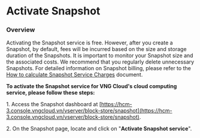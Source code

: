 # Activate Snapshot

### &#x20;**Overview**

Activating the Snapshot service is free. However, after you create a Snapshot, by default, fees will be incurred based on the size and storage duration of the Snapshots. It is important to monitor your Snapshot size and the associated costs. We recommend that you regularly delete unnecessary Snapshots. For detailed information on Snapshot billing, please refer to the[ How to calculate Snapshot Service Charges](how-to-calculate-a-snapshot-service-charges.md) document.

**To activate the Snapshot service for VNG Cloud's cloud computing service, please follow these steps:**

1\. Access the Snapshot dashboard at [https://hcm-3.console.vngcloud.vn/vserver/block-store/snapshot](https://hcm-3.console.vngcloud.vn/vserver/block-store/snapshot).

2\. On the Snapshot page, locate and click on "**Activate Snapshot service**".
